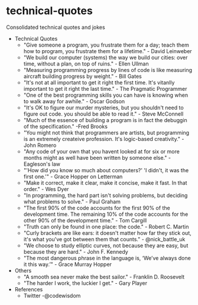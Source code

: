 # technical-quotes
Consolidated technical quotes and jokes

- Technical Quotes
  - "Give someone a program, you frustrate them for a day; teach them how to program, you frustrate them for a lifetime." - David Leinweber
  - "We build our computer (systems) the way we build our cities: over time, without a plan, on top of ruins." - Ellen Ullman
  - "Measuring programming progress by lines of code is like measuring aircraft building progress by weight." - Bill Gates
  - "It's not at all important to get it right the first time. It's vitanlly important to get it right the last time." - The Pragmatic Programmer
  - "One of the best programming skills you can have is knowing when to walk away for awhile." - Oscar Godson
  - "It's OK to figure our murder mysteries, but you shouldn't need to figure out code. you should be able to read it." - Steve McConnell
  - "Much of the essence of building a program is in fact the debuggin of the specification." -Fred Brooks
  - "You might not think that programmers are artists, but programming is an extremely createive profession. It's logic-based creativity." - John Romero
  - "Any code of your own that you havent looked at for six or more months might as well have been written by someone else." - Eagleson's law
  - "'How did you know so much about computers?' 'I didn't, it was the first one.'" - Grace Hopper on Letterman
  - "Make it correct, make it clear, make it concise, make it fast. In that order." - Wes Dyer
  - "In programming, the hard part isn't solving problems, but deciding what problems to solve." - Paul Graham
  - "The first 90% of the code accounts for the first 90% of the development time. The remaining 10% of the code accounts for the other 90% of the development time." - Tom Cargill
  - "Truth can only be found in one place: the code." - Robert C. Martin
  - "Curly brackets are like ears: it doesn't matter how far they stick out, it's what you've got between them that counts." - @nick_battle_uk
  - "We choose to study elliptic curves, not because they are easy, but because they are hard." - John F. Kennedy
  - "The most dangerous phrase in the language is, ‘We’ve always done it this way.’" - Grace Murray Hopper
- Others
  - "A smooth sea never make the best sailor." - Franklin D. Roosevelt
  - "The harder I work, the luckier I get." - Gary Player
- References
  - Twitter
    -@codewisdom
